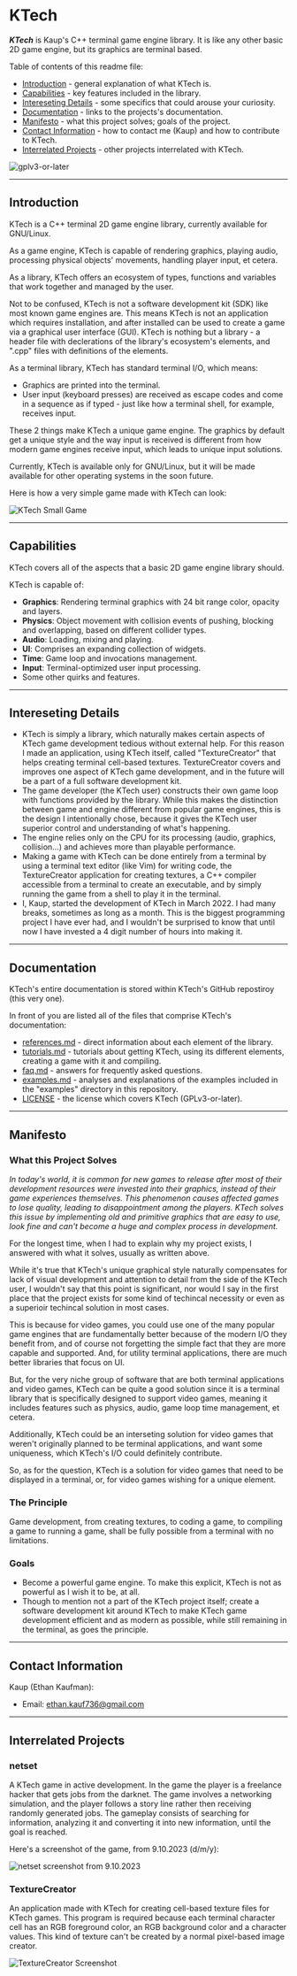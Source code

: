 # KTech

***KTech*** is Kaup's C++ terminal game engine library. It is like any other basic 2D game engine, but its graphics are terminal based.

Table of contents of this readme file:
- [Introduction](#introduction) - general explanation of what KTech is.
- [Capabilities](#capabilities) - key features included in the library. 
- [Intereseting Details](#intereseting-details) - some specifics that could arouse your curiosity.
- [Documentation](#documentation) - links to the projects's documentation.
- [Manifesto](#manifesto) - what this project solves; goals of the project.
- [Contact Information](#contact-information) - how to contact me (Kaup) and how to contribute to KTech.
- [Interrelated Projects](#interrelated-projects) - other projects interrelated with KTech.

![gplv3-or-later](https://www.gnu.org/graphics/gplv3-or-later.png)

---

## Introduction

KTech is a C++ terminal 2D game engine library, currently available for GNU/Linux.

As a game engine, KTech is capable of rendering graphics, playing audio, processing physical objects' movements, handling player input, et cetera.

As a library, KTech offers an ecosystem of types, functions and variables that work together and managed by the user.

Not to be confused, KTech is not a software development kit (SDK) like most known game engines are. This means KTech is not an application which requires installation, and after installed can be used to create a game via a graphical user interface (GUI). KTech is nothing but a library - a header file with declerations of the library's ecosystem's elements, and ".cpp" files with definitions of the elements.

As a terminal library, KTech has standard terminal I/O, which means:

- Graphics are printed into the terminal.
- User input (keyboard presses) are received as escape codes and come in a sequence as if typed - just like how a terminal shell, for example, receives input.

These 2 things make KTech a unique game engine. The graphics by default get a unique style and the way input is received is different from how modern game engines receive input, which leads to unique input solutions.

Currently, KTech is available only for GNU/Linux, but it will be made available for other operating systems in the soon future.

Here is how a very simple game made with KTech can look:

![KTech Small Game](https://github.com/TheRealKaup/TheRealKaup/blob/main/simpleplatform1_10-12-23.png)

---

## Capabilities

KTech covers all of the aspects that a basic 2D game engine library should.

KTech is capable of:

- **Graphics**: Rendering terminal graphics with 24 bit range color, opacity and layers.
- **Physics**: Object movement with collision events of pushing, blocking and overlapping, based on different collider types.
- **Audio**: Loading, mixing and playing.
- **UI**: Comprises an expanding collection of widgets.
- **Time**: Game loop and invocations management.
- **Input**: Terminal-optimized user input processing.
- Some other quirks and features.

---

## Intereseting Details

- KTech is simply a library, which naturally makes certain aspects of KTech game development tedious without external help. For this reason I made an application, using KTech itself, called "TextureCreator" that helps creating terminal cell-based textures. TextureCreator covers and improves one aspect of KTech game development, and in the future will be a part of a full software development kit.
- The game developer (the KTech user) constructs their own game loop with functions provided by the library. While this makes the distinction between game and engine different from popular game engines, this is the design I intentionally chose, because it gives the KTech user superior control and understanding of what's happening.
- The engine relies only on the CPU for its processing (audio, graphics, collision...) and achieves more than playable performance.
- Making a game with KTech can be done entirely from a terminal by using a terminal text editor (like Vim) for writing code, the TextureCreator application for creating textures, a C++ compiler accessible from a terminal to create an executable, and by simply running the game from a shell to play it in the terminal.
- I, Kaup, started the development of KTech in March 2022. I had many breaks, sometimes as long as a month. This is the biggest programming project I have ever had, and I wouldn't be surprised to know that until now I have invested a 4 digit number of hours into making it.

---

## Documentation

KTech's entire documentation is stored within KTech's GitHub repostiroy (this very one).

In front of you are listed all of the files that comprise KTech's documentation: 

- [references.md](references.md) - direct information about each element of the library.
- [tutorials.md](tutorials.md) - tutorials about getting KTech, using its different elements, creating a game with it and compiling.
- [faq.md](faq.md) - answers for frequently asked questions.
- [examples.md](examples.md) - analyses and explanations of the examples included in the "examples" directory in this repository.
- [LICENSE](COPYING) - the license which covers KTech (GPLv3-or-later).

---

## Manifesto

### What this Project Solves

_In today's world, it is common for new games to release after most of their development resources were invested into their graphics, instead of their game experiences themselves. This phenomenon causes affected games to lose quality, leading to disappointment among the players. KTech solves this issue by implementing old and primitive graphics that are easy to use, look fine and can't become a huge and complex process in development._

For the longest time, when I had to explain why my project exists, I answered with what it solves, usually as written above.

While it's true that KTech's unique graphical style naturally compensates for lack of visual development and attention to detail from the side of the KTech user, I wouldn't say that this point is significant, nor would I say in the first place that the project exists for some kind of techincal necessity or even as a superioir techincal solution in most cases.

This is because for video games, you could use one of the many popular game engines that are fundamentally better because of the modern I/O they benefit from, and of course not forgetting the simple fact that they are more capable and supported. And, for utility terminal applications, there are much better libraries that focus on UI.

But, for the very niche group of software that are both terminal applications and video games, KTech can be quite a good solution since it is a terminal library that is specifically designed to support video games, meaning it includes features such as physics, audio, game loop time management, et cetera.

Additionally, KTech could be an interseting solution for video games that weren't originally planned to be terminal applications, and want some uniqueness, which KTech's I/O could definitely contribute.

So, as for the question, KTech is a solution for video games that need to be displayed in a terminal, or, for video games wishing for a unique element.

### The Principle

Game development, from creating textures, to coding a game, to compiling a game to running a game, shall be fully possible from a terminal with no limitations.

### Goals

- Become a powerful game engine. To make this explicit, KTech is not as powerful as I wish it to be, at all.
- Though to mention not a part of the KTech project itself; create a software development kit around KTech to make KTech game development efficient and as modern as possible, while still remaining in the terminal, as goes the principle.

---

## Contact Information

Kaup (Ethan Kaufman):
- Email: ethan.kauf736@gmail.com

---

## Interrelated Projects

### netset

A KTech game in active development. In the game the player is a freelance hacker that gets jobs from the darknet. The game involves a networking simulation, and the player follows a story line rather then receiving randomly generated jobs. The gameplay consists of searching for information, analyzing it and converting it into new information, until the goal is reached.

Here's a screenshot of the game, from 9.10.2023 (d/m/y):

![netset screenshot from 9.10.2023](https://github.com/TheRealKaup/TheRealKaup/blob/main/netset-9.10.2023.png)

### TextureCreator

An application made with KTech for creating cell-based texture files for KTech games. This program is required because each terminal character cell has an RGB foreground color, an RGB background color and a character values. This kind of texture can't be created by a normal pixel-based image creator.

![TextureCreator Screenshot](https://github.com/TheRealKaup/TheRealKaup/blob/main/texturecreatorscreenshot.png)
